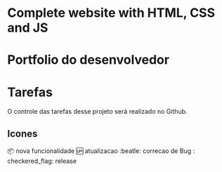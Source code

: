 # Complete website with HTML, CSS and JS

# Portfolio do desenvolvedor

# Tarefas

O controle das tarefas desse projeto será realizado no Github.

## Icones 

:package: nova funcionalidade
:up: atualizacao
:beatle: correcao de Bug
: checkered_flag: release

 
